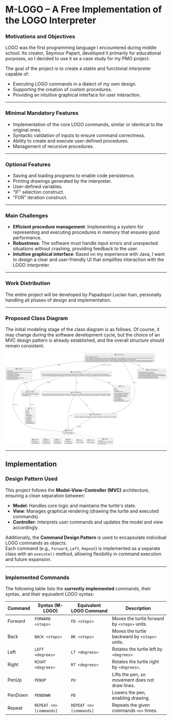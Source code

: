# M-LOGO – A Free Implementation of the LOGO Interpreter

### Motivations and Objectives

LOGO was the first programming language I encountered during middle school. Its creator, Seymour Papert, developed it primarily for educational purposes, so I decided to use it as a case study for my PMO project.

The goal of the project is to create a stable and functional interpreter capable of:

- Executing LOGO commands in a dialect of my own design.
- Supporting the creation of custom procedures.
- Providing an intuitive graphical interface for user interaction.

---

### Minimal Mandatory Features

- Implementation of the core LOGO commands, similar or identical to the original ones.
- Syntactic validation of inputs to ensure command correctness.
- Ability to create and execute user-defined procedures.
- Management of recursive procedures.

---

### Optional Features

- Saving and loading programs to enable code persistence.
- Printing drawings generated by the interpreter.
- User-defined variables.
- "IF" selection construct.
- "FOR" iteration construct.

---

### Main Challenges

- **Efficient procedure management**: Implementing a system for representing and executing procedures in memory that ensures good performance.
- **Robustness**: The software must handle input errors and unexpected situations without crashing, providing feedback to the user.
- **Intuitive graphical interface**: Based on my experience with Java, I want to design a clear and user-friendly UI that simplifies interaction with the LOGO interpreter.

---

### Work Distribution

The entire project will be developed by Papadopol Lucian Ioan, personally handling all phases of design and implementation.

---

### Proposed Class Diagram

The initial modeling stage of the class diagram is as follows. Of course, it may change during the software development cycle, but the choice of an MVC design pattern is already established, and the overall structure should remain consistent.

![](class_digram.png)

---

## Implementation

### Design Pattern Used

This project follows the **Model-View-Controller (MVC)** architecture, ensuring a clean separation between:  

- **Model**: Handles core logic and maintains the turtle's state.  
- **View**: Manages graphical rendering (drawing the turtle and executed commands).  
- **Controller**: Interprets user commands and updates the model and view accordingly.  

Additionally, the **Command Design Pattern** is used to encapsulate individual LOGO commands as objects.  
Each command (e.g., `Forward`, `Left`, `Repeat`) is implemented as a separate class with an `execute()` method, allowing flexibility in command execution and future expansion.

---

### Implemented Commands

The following table lists the **currently implemented** commands, their syntax, and their equivalent LOGO syntax:  

| **Command** | **Syntax (M-LOGO)**     | **Equivalent LOGO Command** | **Description**                                 |
| ----------- | ----------------------- | --------------------------- | ----------------------------------------------- |
| Forward     | `FORWARD <steps>`       | `FD <steps>`                | Moves the turtle forward by `<steps>` units.    |
| Back        | `BACK <steps>`          | `BK <steps>`                | Moves the turtle backward by `<steps>` units.   |
| Left        | `LEFT <degrees>`        | `LT <degrees>`              | Rotates the turtle left by `<degrees>`.         |
| Right       | `RIGHT <degrees>`       | `RT <degrees>`              | Rotates the turtle right by `<degrees>`.        |
| PenUp       | `PENUP`                 | `PU`                        | Lifts the pen, so movement does not draw lines. |
| PenDown     | `PENDOWN`               | `PD`                        | Lowers the pen, enabling drawing.               |
| Repeat      | `REPEAT <n> [commands]` | `REPEAT <n> [commands]`     | Repeats the given commands `<n>` times.         |

